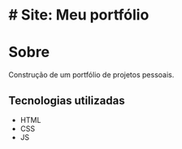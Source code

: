 # # Site: Meu portfólio
# Sobre
Construção de um portfólio de projetos pessoais.
## Tecnologias utilizadas
- HTML
- CSS
- JS
